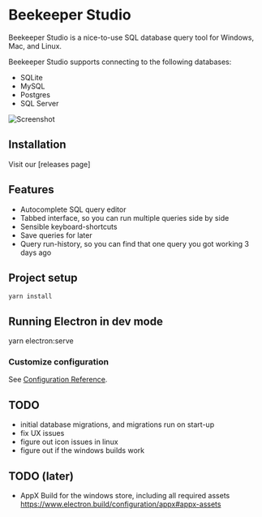 # Beekeeper Studio

Beekeeper Studio is a nice-to-use SQL database query tool for Windows, Mac, and Linux.

Beekeeper Studio supports connecting to the following databases:

- SQLite
- MySQL
- Postgres
- SQL Server

![Screenshot](https://placehold.it/600x400)

## Installation

Visit our [releases page]

## Features

- Autocomplete SQL query editor
- Tabbed interface, so you can run multiple queries side by side
- Sensible keyboard-shortcuts
- Save queries for later
- Query run-history, so you can find that one query you got working 3 days ago


## Project setup
```
yarn install
```

## Running Electron in dev mode

yarn electron:serve


### Customize configuration
See [Configuration Reference](https://cli.vuejs.org/config/).



## TODO
- initial database migrations, and migrations run on start-up
- fix UX issues
- figure out icon issues in linux
- figure out if the windows builds work


## TODO (later)
- AppX Build for the windows store, including all required assets https://www.electron.build/configuration/appx#appx-assets

